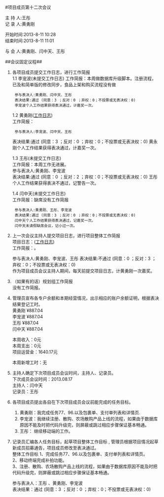 #项目成员第十二次会议

主 持 人:王彤    
记 录 人:黄勇刚    

开始时间:2013-8-11 10:28  
结束时间:2013-8-11 11:01    

与 会 人:黄勇刚、闫中天、王彤  

##会议固定议程##
1. 各项目成员提交工作日志，进行工作简报  
    1.1 李宠波(未提交工作日志)
        工作简报：本周做数据库升级脚本。注册流程，已及和简单版的修改同步，食品上架和购买流程没有做    

        参与表决人:黄勇刚、闫中天、王彤 
        表决结果:通过 (同意：3 ；反对：0 ；弃权：0；不投票或无表决权：0) 
        李宠波个人工作结果获得表决通过，计嘉奖一次。

	1.2 黄勇刚(<a href="https://github.com/mistyworm/Food.Log/blob/master/%E9%BB%84%E5%8B%87%E5%88%9A.201308.md">工作日志</a>)  
		工作简报： 
   
		参与表决人:李宠波、闫中天、王彤 
    表决结果:通过 (同意：3 ；反对：0 ；弃权：0；不投票或无表决权：0) 
    黄永刚个人工作结果获得表决通过，计嘉奖一次。 
  
	1.3 王彤(未提交工作日志)  
		工作简报：本周工作无进展。    
		参与表决人:黄勇刚、李宠波    
		表决结果:通过 (同意：0 ；反对：2 ；弃权：0；不投票或无表决权：0) 
        王彤个人工作结果获得表决不通过，记警告一次。   
  
	1.4 闫中天(未提交工作日志)  
		工作简报：缺席没有工作简报
  
		参与表决人:黄勇刚、王彤、李宠波    
		表决结果:通过 (同意：3 ；反对：0 ；弃权：0；不投票或无表决权：0)  
        闫中天个人工作结果获得表决通过，记嘉奖一次。  
        闫中天未请假缺席会议，记小过一次。

2. 上一次会议主持人提交项目日志，进行项目整体工作简报  
    项目日志：(<a href="">工作日志</a>)  
	工作简报：。
  
	参与表决人:黄勇刚、李宠波、王彤
    表决结果:不通过 (同意：0 ；反对：3 ；弃权：0；不投票或无表决权：0)  
    作为项目成员会议主持人期间，每天前提交项目日志，计黄勇刚一次嘉奖。   

3. （如果有的话）规划组工作简报  
	没有工作简报。  

4. 管理员宣布各专户余额和本期经营情况，出示相应的账户余额证明，根据表决结果登记工时。  
    黄勇刚 ¥887.04  
    李宠波 ¥887.04  
    王彤 ¥887.04  
    闫中天 ¥887.04  

    本周收入：0元  
    本周支出：0元  
    项目运营金：1640.17元 

	本周新增工时：无

5. 主持人确定下次项目成员会议时间，主持人、记录员。  
	下次成员会议时间：2013.08.17    
        主持人：闫中天   
        记录员：王彤     
  

6. 各项目成员提出各自在下次项目成员会议前能完成的任务目标。  
	1. 黄勇刚：我完成任务77、96.以及包裹单、支付单列表和详情页.    
  	2. 李宠波：我继续注册、散购、农场散购产品上线的流程，如果由于数据库原因不能及时把代码升级完，则屏蔽或跳过相应步骤保证基本畅通。  
	3. 王彤： 继续移动端的工作。    

7. 记录员汇编各人任务目标，起草项目整体工作目标 , 管理员根据项目情况起草新成员招募通告，项目成员修改至表决通过。  
    整体工作目标
   1、完成任务77、96.以及包裹单、支付单列表和详情页。  
   2、移动终端完成补拍功能。  
   3、注册、散购、农场散购产品上线的流程，如果由于数据库原因不能及时把代码升级完，则屏蔽或跳过相应步骤保证基本畅通。  

    参与表决人：王彤 、黄勇刚、李宠波     
    表决结果：通过  (同意：3 ；反对：0 ；弃权：0；不投票或无表决权：0) 
